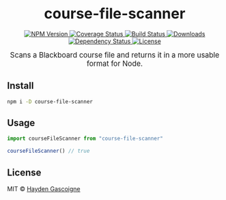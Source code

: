 <big><h1 align="center">course-file-scanner</h1></big>

<p align="center">
  <a href="https://npmjs.org/package/course-file-scanner">
    <img src="https://img.shields.io/npm/v/course-file-scanner.svg?style=flat-square"
         alt="NPM Version">
  </a>

  <a href="https://coveralls.io/r/collectively-made/course-file-scanner">
    <img src="https://img.shields.io/coveralls/collectively-made/course-file-scanner.svg?style=flat-square"
         alt="Coverage Status">
  </a>

  <a href="https://travis-ci.org/collectively-made/course-file-scanner">
    <img src="https://img.shields.io/travis/collectively-made/course-file-scanner.svg?style=flat-square"
         alt="Build Status">
  </a>

  <a href="https://npmjs.org/package/course-file-scanner">
    <img src="http://img.shields.io/npm/dm/course-file-scanner.svg?style=flat-square"
         alt="Downloads">
  </a>

  <a href="https://david-dm.org/collectively-made/course-file-scanner.svg">
    <img src="https://david-dm.org/collectively-made/course-file-scanner.svg?style=flat-square"
         alt="Dependency Status">
  </a>

  <a href="https://github.com/collectively-made/course-file-scanner/blob/master/LICENSE">
    <img src="https://img.shields.io/npm/l/course-file-scanner.svg?style=flat-square"
         alt="License">
  </a>
</p>

<p align="center"><big>
Scans a Blackboard course file and returns it in a more usable format for Node.
</big></p>


## Install

```sh
npm i -D course-file-scanner
```

## Usage

```js
import courseFileScanner from "course-file-scanner"

courseFileScanner() // true
```

## License

MIT © [Hayden Gascoigne](http://github.com/collectively-made)

[npm-url]: https://npmjs.org/package/course-file-scanner
[npm-image]: https://img.shields.io/npm/v/course-file-scanner.svg?style=flat-square

[travis-url]: https://travis-ci.org/collectively-made/course-file-scanner
[travis-image]: https://img.shields.io/travis/collectively-made/course-file-scanner.svg?style=flat-square

[coveralls-url]: https://coveralls.io/r/collectively-made/course-file-scanner
[coveralls-image]: https://img.shields.io/coveralls/collectively-made/course-file-scanner.svg?style=flat-square

[depstat-url]: https://david-dm.org/collectively-made/course-file-scanner
[depstat-image]: https://david-dm.org/collectively-made/course-file-scanner.svg?style=flat-square

[download-badge]: http://img.shields.io/npm/dm/course-file-scanner.svg?style=flat-square
